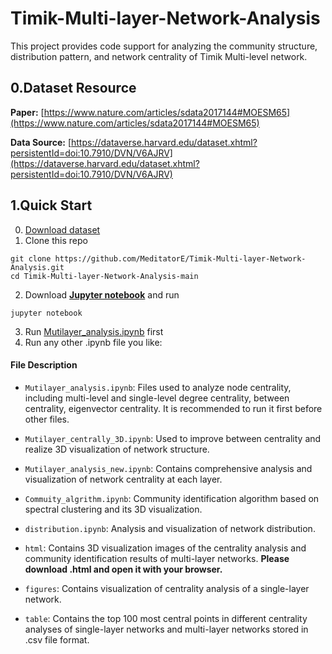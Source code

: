 # Timik-Multi-layer-Network-Analysis

This project provides code support for analyzing the community structure, distribution pattern, and network centrality of Timik Multi-level network.

## 0.Dataset Resource
**Paper:** [https://www.nature.com/articles/sdata2017144#MOESM65](https://www.nature.com/articles/sdata2017144#MOESM65)

**Data Source:** [https://dataverse.harvard.edu/dataset.xhtml?persistentId=doi:10.7910/DVN/V6AJRV](https://dataverse.harvard.edu/dataset.xhtml?persistentId=doi:10.7910/DVN/V6AJRV)

## 1.Quick Start
0. [Download dataset](https://dataverse.harvard.edu/dataset.xhtml?persistentId=doi:10.7910/DVN/V6AJRV)
1. Clone this repo
```
git clone https://github.com/MeditatorE/Timik-Multi-layer-Network-Analysis.git
cd Timik-Multi-layer-Network-Analysis-main
```

2. Download **[Jupyter notebook](https://jupyter.org)** and run
```
jupyter notebook
```

3. Run [Mutilayer_analysis.ipynb](https://github.com/MeditatorE/Timik-Multi-layer-Network-Analysis/blob/main/Mutilayer_analysis.ipynb) first
4. Run any other .ipynb file you like:
#### File Description 
- `Mutilayer_analysis.ipynb`: Files used to analyze node centrality, including multi-level and single-level degree centrality, between centrality, eigenvector centrality. It is recommended to run it first before other files.

- `Mutilayer_centrally_3D.ipynb`: Used to improve between centrality and realize 3D visualization of network structure.

- `Mutilayer_analysis_new.ipynb`: Contains comprehensive analysis and visualization of network centrality at each layer.

- `Commuity_algrithm.ipynb`: Community identification algorithm based on spectral clustering and its 3D visualization.
  
- `distribution.ipynb`: Analysis and visualization of network distribution.

- `html`: Contains 3D visualization images of the centrality analysis and community identification results of multi-layer networks. **Please download .html and open it with your browser.**

- `figures`: Contains visualization of centrality analysis of a single-layer network.

- `table`: Contains the top 100 most central points in different centrality analyses of single-layer networks and multi-layer networks stored in .csv file format.

